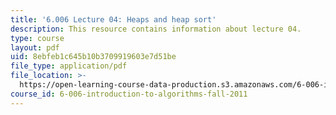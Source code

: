 ```yaml
---
title: '6.006 Lecture 04: Heaps and heap sort'
description: This resource contains information about lecture 04.
type: course
layout: pdf
uid: 8ebfeb1c645b10b3709919603e7d51be
file_type: application/pdf
file_location: >-
  https://open-learning-course-data-production.s3.amazonaws.com/6-006-introduction-to-algorithms-fall-2011/8ebfeb1c645b10b3709919603e7d51be_MIT6_006F11_lec04.pdf
course_id: 6-006-introduction-to-algorithms-fall-2011
---
```

